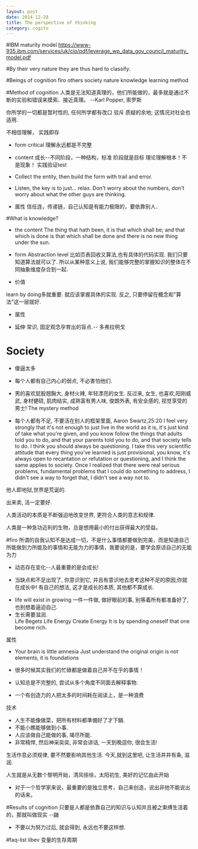 ```yaml
---
layout: post
date: 2014-12-28
title: The perspective of thinking
category: cogito
---
```


#IBM maturity model
https://www-935.ibm.com/services/uk/cio/pdf/leverage_wp_data_gov_council_maturity_model.pdf

#By their very nature they are thus hard to classify.

#Beings of cognition
firo others society nature knowledge
learning method

#Method of cognition
人类是无法知道真理的，他们所能做的，最多就是通过不断的实验和错误来摸索、接近真理。 --Karl Popper, 索罗斯 

你所学的一切都是暂时性的,  任何所学都有改口 驳斥 质疑的余地; 这情况对社会也适用. 

不相信理解， 实践即存

* form
critical
理解永远都是不完整

* content
成长--不同阶段，一种结构，标准
阶段就是目标
理论理解根本！不是现象！
实践验证test
+ Collect the entity, then build the form with trail and error. 

+ Listen, the key is to just... relax. Don't worry about the numbers, don't worry about what the other guys are thinking. 
* 属性
信任连，传递链，自己认知是有能力极限的，要依靠别人． 

#What is knowledge?
* the content
The thing that hath been, it is that which shall be; and that which is done 
is that which shall be done and there is no new thing under the sun.

* form 
Abstraction level
比如页表回收又算法,也有具体的代码实现. 我们只要知道算法就可以了.
所以从某种意义上说, 我们能够完整的掌握知识的整体在不同抽象维度杂合到一起.

* 价值

 learn by doing多就重要. 就应该掌握具体的实现.
反之, 只要停留在概念和"算法"这一层就好.

* 属性
+ 延伸 
常识, 固定观念孕育出的盲点.-- 多弗拉明戈 

# Society
+ 傻逼太多
* 每个人都有自己内心的弱点, 不必害怕他们.

* 男的喜欢屁股翘胸大, 身材火辣, 年轻漂亮的女生. 反过来, 女生, 也喜欢,阳刚威武, 身材健硕, 肌肉结实, 成熟富有男人味, 俊朗外表, 有安全感的, 视觉享受的男士!
The mystery method

* 每个人都有不足, 不要活在别人的框架里面, Aaron Swartz,25:20
I feel very strongly that it's not enough to just live in 
the world as it is, it's just kind of take what you're given,
and you know follow the things that adults told you to do,
and that your parents told you to do, and that society tells to do.
I think you should always be questioning.
I take this very scientific attitude that every thing you've 
learned  is just provisional, you know, it's always open to
recantation or refutation or questioning, and I think  the same applies to
society. Once I realized that there were real serious problems,
fundamental problems that I could do something to address, 
I didn't see a way to forget that, I didn't see a way not to.

他人即地狱,世界是荒诞的.

出来卖, 活一定要好.

人类活动的本质是不断强迫地改变世界, 更符合人类的意志和规律.

人类是一种急功近利的生物，总是想用最小的付出获得最大的受益。 


#firo
所谓的自我认知不是达成一切，不是什么事情都要做到完美，而是知道自己所能做到力所能及的事情和无能为力的事情，我要说的是，要学会原谅自己的无能为力 

* 动态存在变化--人最重要的是会成长! 

* 当缺点和不足出现了, 你意识到它, 并且有意识地去思考这种不足的原因,你就在成长中! 有自己的想法, 这才是成长的本质, 其他都不算成长. 

+ life will exist in growing
一件一件做, 做好眼前的事, 别等着所有都准备好了, 也别想着逼迫自己. 
+ 生长需要滋润.  
Life Begets Life
Energy Create Energy
It is by spending oneself that one become rich. 

属性
* Your brain is little amnesia
Just understand the original
origin is not elements, it is foundations 

* 很多时候其实我们的忙碌都是做着自己并不在乎的事情！

* 认知总是不完整的, 尝试从多个角度不同面去解释事物.  

+ 一个有创造力的人把太多的时间耗在阅读上，是一种浪费 

技术
+ 人生不能像做菜，把所有材料都準備好了才下鍋.
+ 不能小瞧能够做到小事.
+ 人应该做自己能做的事, 竭尽所能.
+ 非常精悍, 然后神采奕奕, 非常会讲话, 一天到晚逗你, 很会生活! 

生活作息必须规律, 要不然要影响其他生活. 今天,就到这里吧, 让生活井井有条, 滋润.

人生就是从无数个黎明开始，清风徐徐，太阳初生, 美好的记忆由此开始

+ 对于一个哲学家来说，最重要的是独立思考，自己来创造，说出非他不能说出的话来。

#Results of cognition 
只要是人都是依靠自己的知识与认知并且被之束缚生活着的，那就叫做现实 --鼬

* 不要以为努力过后, 就会得到, 永远也不要这样想. 

#faq-list 
libev 变量的生存周期

